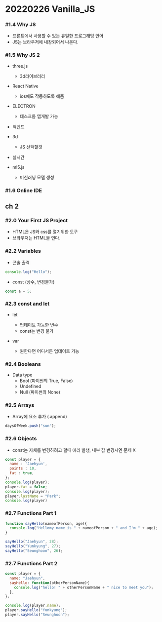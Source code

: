 # 20220226 Vanilla_JS



### #1.4 Why JS

* 프론트에서 사용할 수 있는 유일한 프로그래밍 언어
* JS는 브라우저에 내장되어서 나온다.



### #1.5 Why JS 2

* three.js
  * 3d라이브러리

* React Native
  * ios에도 작동하도록 해줌
* ELECTRON
  * 데스크톱 앱개발 가능
* 백엔드
* 3d
  * JS 선택할것
* 실시간
* ml5.js
  * 머신러닝 모델 생성



### #1.6 Online IDE



## ch 2



### #2.0 Your First JS Project



* HTML은 JS와 css를 열기위한 도구
* 브라우저는 HTML을 연다.



### #2.2 Variables



* 콘솔 출력

```js
console.log("Hello");
```



* const (상수, 변경불가)

```js
const a = 5;
```



### #2.3 const and let



* let
  * 업데이트 가능한 변수
  * const는 변경 불가

* var
  * 원한다면 어디서든 업데이트 가능



### #2.4 Booleans



* Data type
  * Bool (파이썬의 True, False)
  * Undefined
  * Null (파이썬의 None)



### #2.5 Arrays



* Array에 요소 추가 (.append)

```js
daysOfWeek.push("sun");
```



### #2.6 Objects



* const는 자체를 변경하려고 할때 에러 발생, 내부 값 변경시엔 문제 X



```js
const player = {
  name : 'Jaehyun',
  points : 10,
  fat : true,
};
console.log(player);
player.fat = false;
console.log(player);
player.lastName = "Park";
console.log(player)
```



### #2.7 Functions Part 1



```js
function sayHello(nameofPerson, age){
  console.log("Hellomy name is " + nameofPerson + " and I'm " + age);
}

sayHello("Jaehyun", 28);
sayHello("Yunkyung", 27);
sayHello("Seunghoon", 26);
```



### #2.7 Functions Part 2



```js
const player = {
  name: "Jaehyun",
  sayHello: function(otherPersonName){
    console.log("hello! " + otherPersonName + " nice to meet you");
  },
};

console.log(player.name);
player.sayHello("Yunkyung");
player.sayHello("Seunghoon");
```


